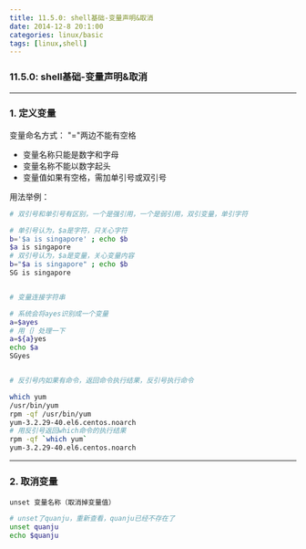 ```yaml
---
title: 11.5.0: shell基础-变量声明&取消
date: 2014-12-8 20:1:00
categories: linux/basic
tags: [linux,shell]
---
```

### 11.5.0: shell基础-变量声明&取消
---
### 1. 定义变量
变量命名方式：
"="两边不能有空格
- 变量名称只能是数字和字母
- 变量名称不能以数字起头
- 变量值如果有空格，需加单引号或双引号

用法举例：
``` bash
# 双引号和单引号有区别，一个是强引用，一个是弱引用，双引变量，单引字符

# 单引号认为，$a是字符，只关心字符
b='$a is singapore' ; echo $b
$a is singapore
# 双引号认为，$a是变量，关心变量内容
b="$a is singapore" ; echo $b
SG is singapore


# 变量连接字符串

# 系统会将ayes识别成一个变量
a=$ayes
# 用｛｝处理一下
a=${a}yes
echo $a
SGyes


# 反引号内如果有命令，返回命令执行结果，反引号执行命令

which yum
/usr/bin/yum
rpm -qf /usr/bin/yum
yum-3.2.29-40.el6.centos.noarch
# 用反引号返回which命令的执行结果
rpm -qf `which yum`
yum-3.2.29-40.el6.centos.noarch
```
---
### 2. 取消变量
`unset 变量名称（取消掉变量值）`
``` bash
# unset了quanju，重新查看，quanju已经不存在了
unset quanju
echo $quanju```